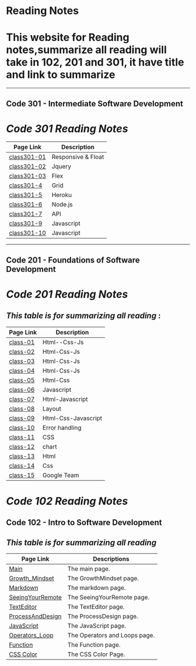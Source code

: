 # Reading Notes


# **This website for Reading notes,summarize all reading will take in 102, 201 and 301, it have title and link to summarize**

---

## Code 301 - Intermediate Software Development
# ***Code 301 Reading Notes***

| **Page Link**| **Description** |
| ------------| --------------- |
| [class301-01](https://sajaababneh.github.io/reading-notes/class301-01) | Responsive & Float |
| [class301-02](https://sajaababneh.github.io/reading-notes/class301-02) | Jquery |
| [class301-03](https://sajaababneh.github.io/reading-notes/class301-03) | Flex|
| [class301-4](https://sajaababneh.github.io/reading-notes/class301-4) | Grid|
| [class301-5](https://sajaababneh.github.io/reading-notes/class301-5) | Heroku|
| [class301-6](https://sajaababneh.github.io/reading-notes/class301-6) | Node.js|
| [class301-7](https://sajaababneh.github.io/reading-notes/class301-7) | API|
| [class301-9](https://sajaababneh.github.io/reading-notes/class301-9) | Javascript|
| [class301-10](https://sajaababneh.github.io/reading-notes/class301-10) | Javascript|


---

## Code 201 - Foundations of Software Development
# ***Code 201 Reading Notes***

## ***This table is for summarizing all reading*** : 


| **Page Link**| **Description** |
| --------- | ----------- |
| [class-01](https://sajaababneh.github.io/reading-notes/class-01)  | Html--Css-Js |
| [class-02](https://sajaababneh.github.io/reading-notes/class-02)   | Html-Css-Js|
| [class-03](https://sajaababneh.github.io/reading-notes/class-03)   | Html-Css-Js|
| [class-04](https://sajaababneh.github.io/reading-notes/class-04)  | Html-Css-Js|
| [class-05](https://sajaababneh.github.io/reading-notes/class-05)   | Html-Css|
| [class-06](https://sajaababneh.github.io/reading-notes/class-06)   | Javascript|
| [class-07](https://sajaababneh.github.io/reading-notes/class-07)  | Html-Javascript|
| [class-08](https://sajaababneh.github.io/reading-notes/class-08) | Layout |
| [class-09](https://sajaababneh.github.io/reading-notes/class-09)  | Html-Css-Javascript|
| [class-10](https://sajaababneh.github.io/reading-notes/class-10) | Error handling|
| [class-11](https://sajaababneh.github.io/reading-notes/class-11) | CSS|
| [class-12](https://sajaababneh.github.io/reading-notes/class-12) | chart|
| [class-13](https://sajaababneh.github.io/reading-notes/class-13) | Html|
| [class-14](https://sajaababneh.github.io/reading-notes/class-14)  | Css|
|[class-15](https://sajaababneh.github.io/reading-notes/class-15) | Google Team|


# ***Code 102 Reading Notes***

## Code 102 - Intro to Software Development

## ***This table is for summarizing all reading***


Page Link     |  Descriptions
------------- | --------------
| [Main](https://sajaababneh.github.io/reading-notes/)    | The main page. |
| [Growth_Mindset](https://sajaababneh.github.io/reading-notes/Growthmindset)  | The GrowthMindset page.|
| [Markdown](https://sajaababneh.github.io/reading-notes/Markdown)  | The markdown page.|
| [SeeingYourRemote](https://sajaababneh.github.io/reading-notes/SeeingYourRemote)  | The SeeingYourRemote page.|
| [TextEditor](https://sajaababneh.github.io/reading-notes/Texteditor)  | The TextEditor page.|
| [ProcessAndDesign](https://sajaababneh.github.io/reading-notes/ProcessDesign)  | The ProcessDesign page.|
| [JavaScript](https://sajaababneh.github.io/reading-notes/Javascript)  | The JavaScript page.|
| [Operators_Loop](https://sajaababneh.github.io/reading-notes/OperatorsLoops)  | The Operators and Loops page.|
| [Function](https://sajaababneh.github.io/reading-notes/Function) | The Function page.|
| [CSS Color](https://sajaababneh.github.io/reading-notes/colorcss)  | The CSS Color Page.|









